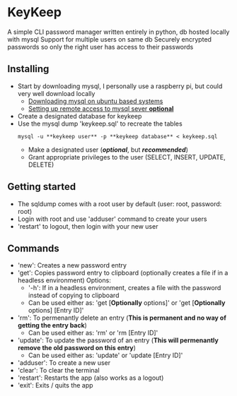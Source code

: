 # KeyKeep
 A simple CLI password manager written entirely in python, db hosted locally with mysql
 Support for multiple users on same db
 Securely encrypted passwords so only the right user has access to their passwords

## Installing
 - Start by downloading mysql, I personally use a raspberry pi, but could very well download locally
    * [Downloading mysql on ubuntu based systems](https://www.digitalocean.com/community/tutorials/how-to-install-mysql-on-ubuntu-20-04)
    * [Setting up remote access to mysql sever **optional**](https://www.digitalocean.com/community/tutorials/how-to-allow-remote-access-to-mysql)
 - Create a designated database for keykeep
 - Use the mysql dump 'keykeep.sql' to recreate the tables
    ```
    mysql -u **keykeep user** -p **keykeep database** < keykeep.sql
    ```
    * Make a designated user (***optional***, but ***recommended***)
    * Grant appropriate privileges to the user (SELECT, INSERT, UPDATE, DELETE)

## Getting started
 - The sqldump comes with a root user by default (user: root, password: root)
 - Login with root and use 'adduser' command to create your users
 - 'restart' to logout, then login with your new user

 ## Commands
  - 'new': Creates a new password entry
  - 'get': Copies password entry to clipboard (optionally creates a file if in a headless environment)
    Options:
    * '-h': If in a headless environment, creates a file with the password instead of copying to clipboard
    * Can be used either as: 'get [**Optionally** options]' or 'get [**Optionally** options] [Entry ID]'
  - 'rm': To permenantly delete an entry (**This is permanent and no way of getting the entry back**)
    * Can be used either as: 'rm' or 'rm [Entry ID]'
  - 'update': To update the password of an entry (**This will permenantly remove the old password on this entry**)
    * Can be used either as: 'update' or 'update [Entry ID]'
  - 'adduser': To create a new user
  - 'clear': To clear the terminal
  - 'restart': Restarts the app (also works as a logout)
  - 'exit': Exits / quits the app